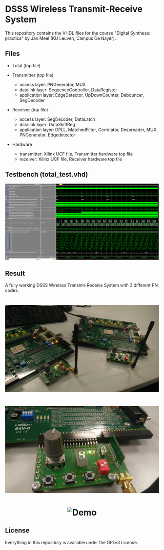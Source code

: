 # DSSS Wireless Transmit-Receive System
This repository contains the VHDL files for the course "Digital Synthese: practica" by Jan Meel (KU Leuven, Campus De Nayer).

## Files
- Total (top file)

- Transmitter (top file)
	- access layer: PNGenerator, MUX
	- datalink layer: SequenceController, DataRegister
	- application layer: EdgeDetector, UpDownCounter, Debouncer, SegDecoder

- Receiver (top file)
	- access layer: SegDecoder, DataLatch
	- datalink layer: DataShiftReg
	- application layer: DPLL, MatchedFilter, Correlator, Despreader, MUX, PNGenerator, Edgedetector

- Hardware
	- transmitter: Xilinx UCF file, Transmitter hardware top file
	- receiver: Xilinx UCF file, Receiver hardware top file

## Testbench (total_test.vhd)
![Total testbench](docs/total_testbench.png "Total testbench")

## Result
A fully working DSSS Wireless Transmit-Receive System with 3 different PN codes.

<h1 align="center">
<img src="docs/deployment1.jpg" width="600px" alt="2 Virtex II Pro FPGA as a DSSS Wireless Transmit-Receive System">
</h1>
<h1 align="center">
<img src="docs/deployment2.jpg" width="600px" alt="Wireless extension board for the Virtex II Pro FPGA">
</h1>
<h1 align="center">
<img src="docs/demo.gif" width="600px" alt="Demo">
</h1>

## License
Everything in this repository is available under the GPLv3 License.
